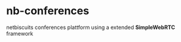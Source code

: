 nb-conferences
==============

netbiscuits conferences plattform using a extended <b>SimpleWebRTC</b> framework
